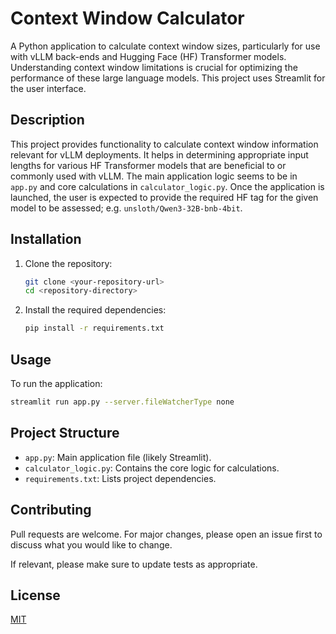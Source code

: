 # Context Window Calculator
A Python application to calculate context window sizes, particularly for use with vLLM back-ends and Hugging Face (HF) Transformer models. 
Understanding context window limitations is crucial for optimizing the performance of these large language models. 
This project uses Streamlit for the user interface.

## Description
This project provides functionality to calculate context window information relevant for vLLM deployments. 
It helps in determining appropriate input lengths for various HF Transformer models that are beneficial to or commonly used with vLLM. 
The main application logic seems to be in `app.py` and core calculations in `calculator_logic.py`.
Once the application is launched, the user is expected to provide the required HF tag for the given model to be assessed; e.g. `unsloth/Qwen3-32B-bnb-4bit`.

## Installation

1.  Clone the repository:
    ```bash
    git clone <your-repository-url>
    cd <repository-directory>
    ```
2.  Install the required dependencies:
    ```bash
    pip install -r requirements.txt
    ```

## Usage

To run the application:

```bash
streamlit run app.py --server.fileWatcherType none
```

## Project Structure

-   `app.py`: Main application file (likely Streamlit).
-   `calculator_logic.py`: Contains the core logic for calculations.
-   `requirements.txt`: Lists project dependencies.

## Contributing

Pull requests are welcome. For major changes, please open an issue first to discuss what you would like to change.

If relevant, please make sure to update tests as appropriate.

## License

[MIT](https://choosealicense.com/licenses/mit/)